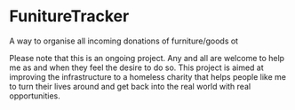 # FunitureTracker
A way to organise all incoming donations of furniture/goods ot 

Please note that this is an ongoing project.
Any and all are welcome to help me as and when they feel the desire to do so.
This project is aimed at improving the infrastructure to a homeless charity that helps people like me to turn their lives around and get back into the real world with real opportunities.
